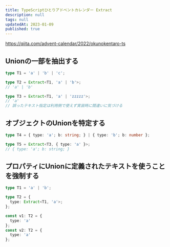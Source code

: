 ```yaml
---
title: TypeScriptひとりアドベントカレンダー Extract
description: null
tags: null
updatedAt: 2023-01-09
published: true
---
```


https://qiita.com/advent-calendar/2022/okunokentaro-ts

## Unionの一部を抽出する

```ts
type T1 = 'a' | 'b' | 'c';

type T2 = Extract<T1, 'a' | 'b'>;
// 'a' | 'b'

type T3 = Extract<T1, 'a' | 'zzzzz'>;
// 'a'
// 誤ったテキスト指定は利用側で使えず実装時に間違いに気づける
```

## オブジェクトのUnionを特定する

```ts
type T4 = { type: 'a'; b: string; } | { type: 'b'; b: number };

type T5 = Extract<T3, { type: 'a' }>;
// { type: 'a'; b: string; }
```

## プロパティにUnionに定義されたテキストを使うことを強制する

```ts
type T1 = 'a' | 'b';

type T2 = {
  type: Extract<T1, 'a'>;
};

const v1: T2 = {
  type: 'a'
};
const v2: T2 = {
  type: 'a'
};
```

